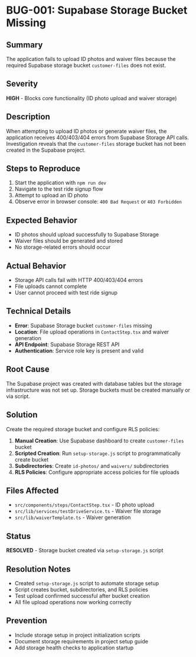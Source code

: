 # BUG-001: Supabase Storage Bucket Missing

## Summary
The application fails to upload ID photos and waiver files because the required Supabase storage bucket `customer-files` does not exist.

## Severity
**HIGH** - Blocks core functionality (ID photo upload and waiver storage)

## Description
When attempting to upload ID photos or generate waiver files, the application receives 400/403/404 errors from Supabase Storage API calls. Investigation reveals that the `customer-files` storage bucket has not been created in the Supabase project.

## Steps to Reproduce
1. Start the application with `npm run dev`
2. Navigate to the test ride signup flow
3. Attempt to upload an ID photo
4. Observe error in browser console: `400 Bad Request` or `403 Forbidden`

## Expected Behavior
- ID photos should upload successfully to Supabase Storage
- Waiver files should be generated and stored
- No storage-related errors should occur

## Actual Behavior
- Storage API calls fail with HTTP 400/403/404 errors
- File uploads cannot complete
- User cannot proceed with test ride signup

## Technical Details
- **Error**: Supabase Storage bucket `customer-files` missing
- **Location**: File upload operations in `ContactStep.tsx` and waiver generation
- **API Endpoint**: Supabase Storage REST API
- **Authentication**: Service role key is present and valid

## Root Cause
The Supabase project was created with database tables but the storage infrastructure was not set up. Storage buckets must be created manually or via script.

## Solution
Create the required storage bucket and configure RLS policies:

1. **Manual Creation**: Use Supabase dashboard to create `customer-files` bucket
2. **Scripted Creation**: Run `setup-storage.js` script to programmatically create bucket
3. **Subdirectories**: Create `id-photos/` and `waivers/` subdirectories
4. **RLS Policies**: Configure appropriate access policies for file uploads

## Files Affected
- `src/components/steps/ContactStep.tsx` - ID photo upload
- `src/lib/services/testDriveService.ts` - Waiver file storage
- `src/lib/waiverTemplate.ts` - Waiver generation

## Status
**RESOLVED** - Storage bucket created via `setup-storage.js` script

## Resolution Notes
- Created `setup-storage.js` script to automate storage setup
- Script creates bucket, subdirectories, and RLS policies
- Test upload confirmed successful after bucket creation
- All file upload operations now working correctly

## Prevention
- Include storage setup in project initialization scripts
- Document storage requirements in project setup guide
- Add storage health checks to application startup
